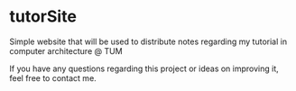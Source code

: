 # tutorSite

Simple website that will be used to distribute notes regarding my tutorial in computer architecture @ TUM

If you have any questions regarding this project or ideas on improving it, feel free to contact me.
